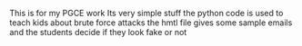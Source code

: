 This is for my PGCE work 
Its very simple stuff
the python code is used to teach kids about brute force attacks 
the hmtl file gives some sample emails and the students decide if they look fake or not 
